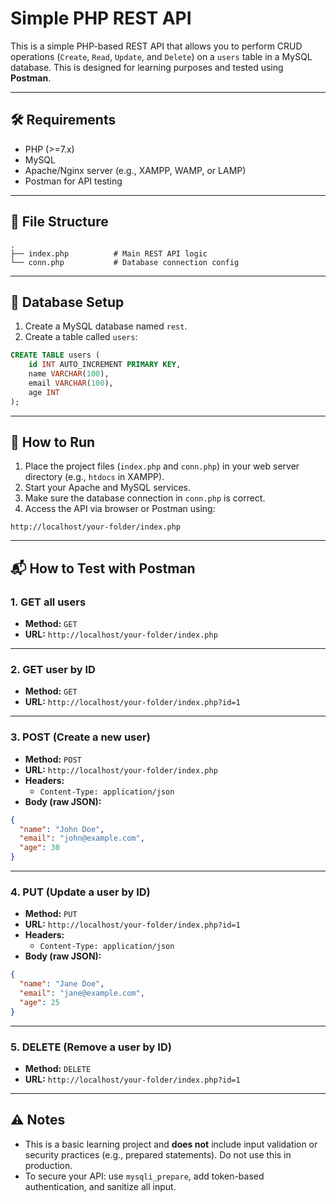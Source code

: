 # Simple PHP REST API

This is a simple PHP-based REST API that allows you to perform CRUD operations (`Create`, `Read`, `Update`, and `Delete`) on a `users` table in a MySQL database. This is designed for learning purposes and tested using **Postman**.

---

## 🛠 Requirements

- PHP (>=7.x)
- MySQL
- Apache/Nginx server (e.g., XAMPP, WAMP, or LAMP)
- Postman for API testing

---

## 📁 File Structure

```
.
├── index.php          # Main REST API logic
└── conn.php           # Database connection config
```

---

## 🧰 Database Setup

1. Create a MySQL database named `rest`.
2. Create a table called `users`:

```sql
CREATE TABLE users (
    id INT AUTO_INCREMENT PRIMARY KEY,
    name VARCHAR(100),
    email VARCHAR(100),
    age INT
);
```

---

## 🚀 How to Run

1. Place the project files (`index.php` and `conn.php`) in your web server directory (e.g., `htdocs` in XAMPP).
2. Start your Apache and MySQL services.
3. Make sure the database connection in `conn.php` is correct.
4. Access the API via browser or Postman using:

```
http://localhost/your-folder/index.php
```

---

## 📬 How to Test with Postman

### 1. **GET all users**

- **Method:** `GET`
- **URL:** `http://localhost/your-folder/index.php`

---

### 2. **GET user by ID**

- **Method:** `GET`
- **URL:** `http://localhost/your-folder/index.php?id=1`

---

### 3. **POST (Create a new user)**

- **Method:** `POST`
- **URL:** `http://localhost/your-folder/index.php`
- **Headers:**
  - `Content-Type: application/json`
- **Body (raw JSON):**

```json
{
  "name": "John Doe",
  "email": "john@example.com",
  "age": 30
}
```

---

### 4. **PUT (Update a user by ID)**

- **Method:** `PUT`
- **URL:** `http://localhost/your-folder/index.php?id=1`
- **Headers:**
  - `Content-Type: application/json`
- **Body (raw JSON):**

```json
{
  "name": "Jane Doe",
  "email": "jane@example.com",
  "age": 25
}
```

---

### 5. **DELETE (Remove a user by ID)**

- **Method:** `DELETE`
- **URL:** `http://localhost/your-folder/index.php?id=1`

---

## ⚠️ Notes

- This is a basic learning project and **does not** include input validation or security practices (e.g., prepared statements). Do not use this in production.
- To secure your API: use `mysqli_prepare`, add token-based authentication, and sanitize all input.

 
